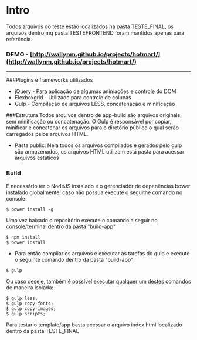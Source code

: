 # Intro
Todos arquivos do teste estão localizados na pasta TESTE_FINAL, os arquivos dentro mq pasta TESTEFRONTEND foram mantidos apenas para referência.

### DEMO - [http://wallynm.github.io/projects/hotmart/](http://wallynm.github.io/projects/hotmart/)

---


###Plugins e frameworks utilizados
- jQuery - Para aplicação de algumas animações e controle do DOM
- Flexboxgrid - Utilizado para controle de colunas 
- Gulp - Compilação de arquivos LESS, concatenação e minificação

###Estrutura
Todos arquivos dentro de app-build são arquivos originais, sem minificação ou concatenação. O Gulp é responsável por copiar, minificar e concatenar os arquivos para o diretório público o qual serão carregados pelos arquivos HTML.

- Pasta public: Nela todos os arquivos compilados e gerados pelo gulp são armazenados, os arquivos HTML utilizam está pasta para acessar arquivos estáticos


### Build
É necessário ter o NodeJS instalado e o gerenciador de depenências bower instalado globalmente, caso não possua execute o seguitne comando no console:
```
$ bower install -g
```

Uma vez baixado o repositório execute o comando a seguir no console/terminal dentro da pasta "build-app"
```
$ npm install
$ bower install
```

- Para então compilar os arquivos e executar as tarefas do gulp e execute o seguinte comando dentro da pasta "build-app":
``` 
$ gulp
```

Ou caso deseje, também é possível executar qualquer um destes comandos de maneira isolada:
``` 
$ gulp less;
$ gulp copy-fonts;
$ gulp copy-images;
$ gulp scripts;
```

Para testar o template/app basta acessar o arquivo index.html localizado dentro da pasta TESTE_FINAL
